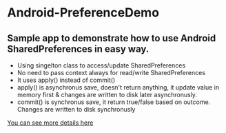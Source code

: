 Android-PreferenceDemo
======================

Sample app to demonstrate how to use Android SharedPreferences in easy way.
--------------------------------------------------------------------------
<ul>
<li>Using singelton class to access/update SharedPreferences</li>
<li>No need to pass context always for read/write SharedPreferences</li>
<li>It uses apply() instead of commit()</li>
<li>apply() is asynchronus save, doesn't return anything, it update value in memory first & changes are written to disk later asynchronusly.</li>
<li>commit() is synchronus save, it return true/false based on outcome. Changes are written to disk synchronusly</li>
</ul>
<a href="http://developer.android.com/reference/android/content/SharedPreferences.Editor.html">You can see more details here</a>